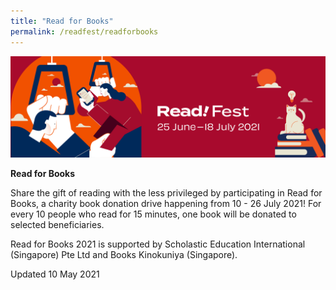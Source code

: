 ```yaml
---
title: "Read for Books"
permalink: /readfest/readforbooks
---
```


![banner RF](\images\RF_Draft.png)

**Read for Books**

Share the gift of reading with the less privileged by participating in Read for Books, a charity book donation drive happening from 10 - 26 July 2021! For every 10 people who read for 15 minutes, one book will be donated to selected beneficiaries. 

Read for Books 2021 is supported by Scholastic Education International (Singapore) Pte Ltd and Books Kinokuniya (Singapore).

 



Updated 10 May 2021

